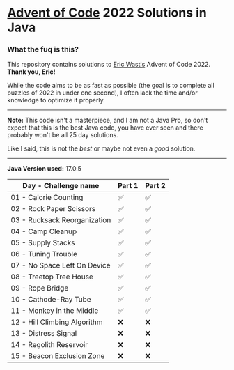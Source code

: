 # [Advent of Code](https://adventofcode.com/) 2022 Solutions in Java

### What the fuq is this?

This repository contains solutions to [Eric Wastls](https://twitter.com/ericwastl) Advent of Code 2022.
<br>**Thank you, Eric!**

While the code aims to be as fast as possible (the goal is to complete all puzzles of 2022 in under one second),
I often lack the time and/or knowledge to optimize it properly.

<hr>

**Note:** This code isn't a masterpiece, and I am not a Java Pro, so don't expect that this is the best Java code,
you have ever seen and there probably won't be all 25 day solutions.

Like I said, this is not the *best* or maybe not even a *good* solution.

<hr>

**Java Version used:** 17.0.5

| Day - Challenge name         | Part 1 | Part 2 |
|------------------------------|--------|--------|
| 01 - Calorie Counting        | ✅      | ✅      |
| 02 - Rock Paper Scissors     | ✅      | ✅      |
| 03 - Rucksack Reorganization | ✅      | ✅      |
| 04 - Camp Cleanup            | ✅      | ✅      |
| 05 - Supply Stacks           | ✅      | ✅      |
| 06 - Tuning Trouble          | ✅      | ✅      |
| 07 - No Space Left On Device | ✅      | ✅      |
| 08 - Treetop Tree House      | ✅      | ✅      |
| 09 - Rope Bridge             | ✅      | ✅      |
| 10 - Cathode-Ray Tube        | ✅      | ✅      |
| 11 - Monkey in the Middle    | ✅      | ✅      |
| 12 - Hill Climbing Algorithm | ❌      | ❌      |
| 13 - Distress Signal         | ❌      | ❌      |
| 14 - Regolith Reservoir      | ❌      | ❌      | Will be done when i am having enough time
| 15 - Beacon Exclusion Zone   | ❌      | ❌      | See note of day 14
